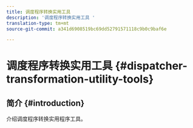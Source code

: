 ```yaml
---
title: 调度程序转换实用工具
description: '调度程序转换实用工具 '
translation-type: tm+mt
source-git-commit: a341d6908519bc69dd52791571118c9b0c9baf6e

---
```



# 调度程序转换实用工具 {#dispatcher-transformation-utility-tools}

## 简介 {#introduction}

介绍调度程序转换实用程序工具。